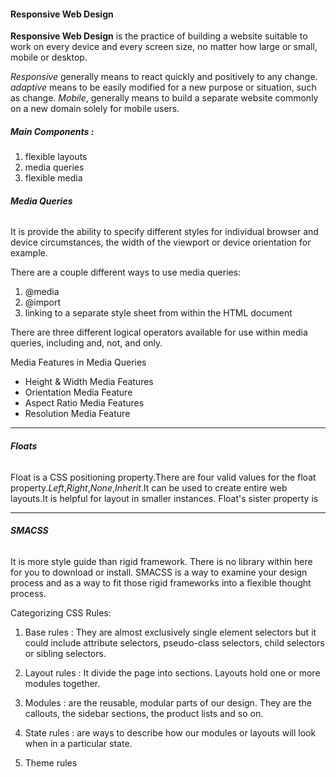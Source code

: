

#### Responsive Web Design

**Responsive Web Design** is the practice of building a website suitable to work on every device and every screen size, no matter how large or small, mobile or desktop.

*Responsive* generally means to react quickly and positively to any change.
*adaptive* means to be easily modified for a new purpose or situation, such as change.
*Mobile*, generally means to build a separate website commonly on a new domain solely for mobile users. 

##### Main Components :
1. flexible layouts
2. media queries
3. flexible media

###### **Media Queries**
It is provide the ability to specify different styles for individual browser and device circumstances, the width of the viewport or device orientation for example.

There are a couple different ways to use media queries:
1. @media
2. @import
3. linking to a separate style sheet from within the HTML document

There are three different logical operators available for use within media queries, including and, not, and only.

Media Features in Media Queries
* Height & Width Media Features
* Orientation Media Feature
* Aspect Ratio Media Features
* Resolution Media Feature

----------------------------------------------

###### **Floats**
Float is a CSS positioning property.There are four valid values for the float property.*Left*,*Right*,*None*,*Inherit*.It can be used to create entire web layouts.It is helpful for layout in smaller instances.
Float's sister property is <clear>


----------------------------------------------

###### **SMACSS**

It is more style guide than rigid framework. There is no library within here for you to download or install. SMACSS is a way to examine your design process and as a way to fit those rigid frameworks into a flexible thought process.

Categorizing CSS Rules:
1. Base rules : They are almost exclusively single element
selectors but it could include attribute selectors, pseudo-class
selectors, child selectors or sibling selectors.

2. Layout rules : It divide the page into sections. Layouts hold one or
more modules together.

3. Modules : are the reusable, modular parts of our design. They are
the callouts, the sidebar sections, the product lists and so on.

4. State rules : are ways to describe how our modules or layouts will
look when in a particular state.

5. Theme rules



